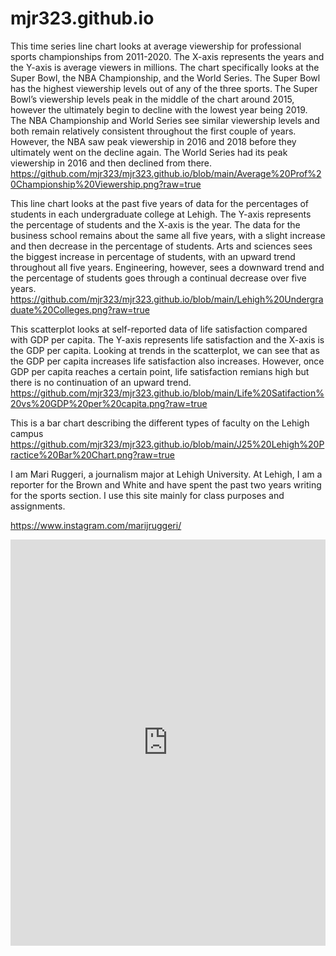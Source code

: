 # mjr323.github.io
This time series line chart looks at average viewership for professional sports championships from 2011-2020. The X-axis represents the years and the Y-axis is average viewers in millions. The chart specifically looks at the Super Bowl, the NBA Championship, and the World Series. The Super Bowl has the highest viewership levels out of any of the three sports. The Super Bowl’s viewership levels peak in the middle of the chart around 2015, however the ultimately begin to decline with the lowest year being 2019. The NBA Championship and World Series see similar viewership levels and both remain relatively consistent throughout the first couple of years. However, the NBA saw peak viewership in 2016 and 2018 before they ultimately went on the decline again. The World Series had its peak viewership in 2016 and then declined from there. 
https://github.com/mjr323/mjr323.github.io/blob/main/Average%20Prof%20Championship%20Viewership.png?raw=true 

This line chart looks at the past five years of data for the percentages of students in each undergraduate college at Lehigh. The Y-axis represents the percentage of students and the X-axis is the year. The data for the business school remains about the same all five years, with a slight increase and then decrease in the percentage of students. Arts and sciences sees the biggest increase in percentage of students, with an upward trend throughout all five years. Engineering, however, sees a downward trend and the percentage of students goes through a continual decrease over five years.
https://github.com/mjr323/mjr323.github.io/blob/main/Lehigh%20Undergraduate%20Colleges.png?raw=true

This scatterplot looks at self-reported data of life satisfaction compared with GDP per capita. The Y-axis represents life satisfaction and the X-axis is the GDP per capita. Looking at trends in the scatterplot, we can see that as the GDP per capita increases life satisfaction also increases. However, once GDP per capita reaches a certain point, life satisfaction remians high but there is no continuation of an upward trend.
https://github.com/mjr323/mjr323.github.io/blob/main/Life%20Satifaction%20vs%20GDP%20per%20capita.png?raw=true

This is a bar chart describing the different types of faculty on the Lehigh campus
https://github.com/mjr323/mjr323.github.io/blob/main/J25%20Lehigh%20Practice%20Bar%20Chart.png?raw=true

I am Mari Ruggeri, a journalism major at Lehigh University.
At Lehigh, I am a reporter for the Brown and White and have spent the past two years writing for the sports section.
I use this site mainly for class purposes and assignments.

https://www.instagram.com/marijruggeri/

<iframe src='https://cdn.knightlab.com/libs/timeline3/latest/embed/index.html?source=1MEUttKEzCo3sPAMUdwUmQ_FLHAptS1-pHjuKykGhtjs&font=Default&lang=en&initial_zoom=2&height=650' width='100%' height='650' webkitallowfullscreen mozallowfullscreen allowfullscreen frameborder='0'></iframe>

